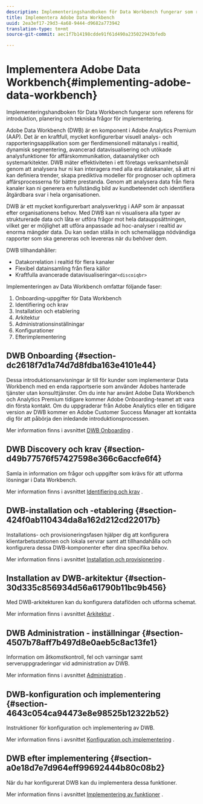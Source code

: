 ```yaml
---
description: Implementeringshandboken för Data Workbench fungerar som referens för introduktion, planering och tekniska frågor för implementering.
title: Implementera Adobe Data Workbench
uuid: 2ea3ef17-29d3-4a68-9444-d9682a773942
translation-type: tm+mt
source-git-commit: aec1f7b14198cdde91f61d490a235022943bfedb

---
```



# Implementera Adobe Data Workbench{#implementing-adobe-data-workbench}

Implementeringshandboken för Data Workbench fungerar som referens för introduktion, planering och tekniska frågor för implementering.

Adobe Data Workbench (DWB) är en komponent i Adobe Analytics Premium (AAP). Det är en kraftfull, mycket konfigurerbar visuell analys- och rapporteringsapplikation som ger flerdimensionell mätanalys i realtid, dynamisk segmentering, avancerad datavisualisering och utökade analysfunktioner för affärskommunikation, dataanalytiker och systemarkitekter. DWB mäter effektiviteten i ett företags verksamhetsmål genom att analysera hur ni kan interagera med alla era datakanaler, så att ni kan definiera trender, skapa prediktiva modeller för prognoser och optimera affärsprocesserna för bättre prestanda. Genom att analysera data från flera kanaler kan ni generera en fullständig bild av kundbeteendet och identifiera åtgärdbara svar i hela organisationen.

DWB är ett mycket konfigurerbart analysverktyg i AAP som är anpassat efter organisationens behov. Med DWB kan ni visualisera alla typer av strukturerade data och låta er utföra frågor mot hela datauppsättningen, vilket ger er möjlighet att utföra anpassade ad hoc-analyser i realtid av enorma mängder data. Du kan sedan ställa in och schemalägga nödvändiga rapporter som ska genereras och levereras när du behöver dem.

DWB tillhandahåller:

* Datakorrelation i realtid för flera kanaler
* Flexibel datainsamling från flera källor
* Kraftfulla avancerade datavisualiseringar`<discoiqbr>`

Implementeringen av Data Workbench omfattar följande faser:

1. Onboarding-uppgifter för Data Workbench
1. Identifiering och krav
1. Installation och etablering
1. Arkitektur
1. Administrationsinställningar
1. Konfigurationer
1. Efterimplementering

## DWB Onboarding {#section-dc2618f7d1a74d7d8fdba163e4101e44}

Dessa introduktionsanvisningar är till för kunder som implementerar Data Workbench med en enda rapportserie som använder Adobes hanterade tjänster utan konsulttjänster. Om du inte har använt Adobe Data Workbench och Analytics Premium tidigare kommer Adobe Onboarding-teamet att vara din första kontakt. Om du uppgraderar från Adobe Analytics eller en tidigare version av DWB kommer en Adobe Customer Success Manager att kontakta dig för att påbörja den inledande introduktionsprocessen.

Mer information finns i avsnittet [DWB Onboarding](../../home/dwb-implement-overview/dwb-implement-provision/dwb-implement-onboarding.md#concept-e93aba41b26a410f959c5ca7f8e33355) .

## DWB Discovery och krav {#section-d49b77576f57427598e366c6accfe6f4}

Samla in information om frågor och uppgifter som krävs för att utforma lösningar i Data Workbench.

Mer information finns i avsnittet [Identifiering och krav](../../home/dwb-implement-overview/dwb-implement-discovery.md#concept-1544d4864e9e437bbd11b1380c1b4c9a) .

## DWB-installation och -etablering {#section-424f0ab110434da8a162d212cd22017b}

Installations- och provisioneringsfasen hjälper dig att konfigurera klientarbetsstationen och lokala servrar samt att tillhandahålla och konfigurera dessa DWB-komponenter efter dina specifika behov.

Mer information finns i avsnittet [Installation och provisionering](../../home/dwb-implement-overview/dwb-implement-provision/dwb-implement-provision.md#concept-a1ec50671ffd4a8faab09a48bc098e8f) .

## Installation av DWB-arkitektur {#section-30d335c856934d56a61790b11bc9b456}

Med DWB-arkitekturen kan du konfigurera dataflöden och utforma schemat.

Mer information finns i avsnittet [Arkitektur](../../home/dwb-implement-overview/dwb-implement-architecture/dwb-implement-architecture.md#concept-63dc9aa839e54bc78f7a3d720ce97d56) .

## DWB Administration - inställningar {#section-4507b78aff7b497d8e0aeb5c8ac13fe1}

Information om åtkomstkontroll, fel och varningar samt serveruppgraderingar vid administration av DWB.

Mer information finns i avsnittet [Administration](../../home/dwb-implement-overview/dwb-implement-admin.md#concept-68578dac67314c62a67ddfb4f33458a1) .

## DWB-konfiguration och implementering {#section-4643c054ca94473e8e98525b12322b52}

Instruktioner för konfiguration och implementering av DWB.

Mer information finns i avsnittet [Konfiguration och implementering](../../home/dwb-implement-overview/dwb-implement-configure/dwb-implement-configure.md#concept-baffe3a57f4649cea7b6eff9a7704dc6) .

## DWB efter implementering {#section-a0e18d7e7d964eff99692444b80c08b2}

När du har konfigurerat DWB kan du implementera dessa funktioner.

Mer information finns i avsnittet [Implementering av funktioner](../../home/dwb-implement-overview/dwb-implement-deliver/dwb-implement-deliver.md#concept-9afa96d72a544fb4a3d1eb5be799012c) .
